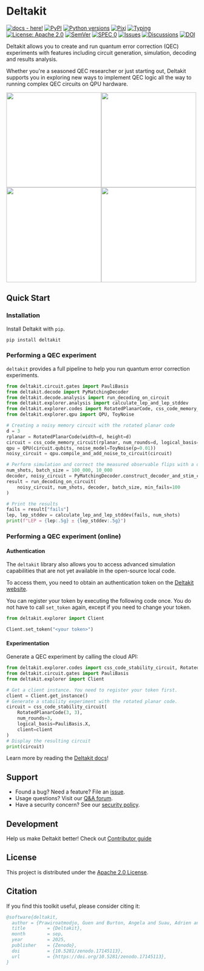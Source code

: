 # Deltakit

[![docs - here!][docs-badge]][docs-link]
[![PyPI][pypi-badge]][pypi-link]
[![Python versions][python-badge]][pypi-link]
[![Pixi][pixi-badge]][pixi-link]
[![Typing][typing-badge]][typing-link]
[![License: Apache 2.0][license-badge]][license-link]
[![SemVer][semver-badge]][semver-link]
[![SPEC 0][spec0-badge]][spec0-link]
[![Issues][issues-badge]][issues-link]
[![Discussions][discussions-badge]][discussions-link]
[![DOI][doi-badge]][doi-link]

[docs-badge]: https://readthedocs.org/projects/deltakit/badge/?version=latest
[docs-link]: https://deltakit.readthedocs.io/

[pypi-badge]: https://img.shields.io/pypi/v/deltakit.svg
[pypi-link]: https://pypi.org/project/deltakit/

[python-badge]: https://img.shields.io/pypi/pyversions/deltakit

[pixi-badge]: https://img.shields.io/endpoint?url=https://raw.githubusercontent.com/prefix-dev/pixi/main/assets/badge/v0.json
[pixi-link]: https://pixi.sh

[typing-badge]: https://img.shields.io/pypi/types/deltakit
[typing-link]: https://typing.python.org/

[license-badge]: https://img.shields.io/badge/License-Apache_2.0-blue.svg
[license-link]: https://www.apache.org/licenses/LICENSE-2.0

[semver-badge]: https://img.shields.io/badge/semver-2.0.0-blue
[semver-link]: https://semver.org/spec/v2.0.0.html

[spec0-badge]: https://img.shields.io/badge/SPEC-0-forestgreen
[spec0-link]: https://scientific-python.org/specs/spec-0000/

[issues-badge]: https://img.shields.io/github/issues/Deltakit/deltakit?logo=github
[issues-link]: https://github.com/Deltakit/deltakit/issues

[discussions-badge]: https://img.shields.io/badge/discussions-join-blue?logo=github
[discussions-link]: https://github.com/Deltakit/deltakit/discussions

[doi-badge]: https://zenodo.org/badge/DOI/10.5281/zenodo.17145113.svg
[doi-link]: https://doi.org/10.5281/zenodo.17145113

Deltakit allows you to create and run quantum error correction (QEC) experiments with features
including circuit generation, simulation, decoding and results analysis.

Whether you're a seasoned QEC researcher or just starting out, Deltakit supports you
in exploring new ways to implement QEC logic all the way to running complex
QEC circuits on QPU hardware.

<a href="https://deltakit.readthedocs.io/en/stable/api.html#deltakit-explorer-codes"><img src="https://i.imgur.com/bK3T7RM.png" width="250" style="background-color: white;"></a><a href="https://deltakit.readthedocs.io/en/latest/api.html#deltakit-explorer-qpu"><img src="https://i.imgur.com/1GN8eRg.png" width="250" style="background-color: white;"></a><br>
<a href="https://deltakit.readthedocs.io/en/stable/api.html#deltakit-explorer"><img src="https://i.imgur.com/YIVuaGr.png" width="250" style="background-color: white;"></a><a href="https://deltakit.readthedocs.io/en/latest/api.html#deltakit-decode"><img src="https://i.imgur.com/ngXPlgF.png" width="250" style="background-color: white;"></a>

</tr>
</table>

## Quick Start

### Installation
Install Deltakit with `pip`.

```bash
pip install deltakit
```

### Performing a QEC experiment

`deltakit` provides a full pipeline to help you run quantum error correction experiments.

```python
from deltakit.circuit.gates import PauliBasis
from deltakit.decode import PyMatchingDecoder
from deltakit.decode.analysis import run_decoding_on_circuit
from deltakit.explorer.analysis import calculate_lep_and_lep_stddev
from deltakit.explorer.codes import RotatedPlanarCode, css_code_memory_circuit
from deltakit.explorer.qpu import QPU, ToyNoise

# Creating a noisy memory circuit with the rotated planar code
d = 3
rplanar = RotatedPlanarCode(width=d, height=d)
circuit = css_code_memory_circuit(rplanar, num_rounds=d, logical_basis=PauliBasis.Z)
qpu = QPU(circuit.qubits, noise_model=ToyNoise(p=0.01))
noisy_circuit = qpu.compile_and_add_noise_to_circuit(circuit)

# Perform simulation and correct the measured observable flips with a decoder
num_shots, batch_size = 100_000, 10_000
decoder, noisy_circuit = PyMatchingDecoder.construct_decoder_and_stim_circuit(noisy_circuit)
result = run_decoding_on_circuit(
    noisy_circuit, num_shots, decoder, batch_size, min_fails=100
)

# Print the results
fails = result["fails"]
lep, lep_stddev = calculate_lep_and_lep_stddev(fails, num_shots)
print(f"LEP = {lep:.5g} ± {lep_stddev:.5g}")
```

### Performing a QEC experiment (online)

#### Authentication

The `deltakit` library also allows you to access advanced simulation capabilities that
are not yet available in the open-source local code.

To access them, you need to obtain an authentication token on the
[Deltakit website](https://deltakit.riverlane.com/dashboard/token).

You can register your token by executing the following code once. You do not have to call
`set_token` again, except if you need to change your token.

```python
from deltakit.explorer import Client

Client.set_token("<your token>")
```

#### Experimentation
Generate a QEC experiment by calling the cloud API:

```python
from deltakit.explorer.codes import css_code_stability_circuit, RotatedPlanarCode
from deltakit.circuit.gates import PauliBasis
from deltakit.explorer import Client

# Get a client instance. You need to register your token first.
client = Client.get_instance()
# Generate a stability experiment with the rotated planar code.
circuit = css_code_stability_circuit(
    RotatedPlanarCode(3, 3),
    num_rounds=3,
    logical_basis=PauliBasis.X,
    client=client
)
# Display the resulting circuit
print(circuit)
```

Learn more by reading the [Deltakit docs](https://deltakit.readthedocs.io/)!

## Support

- Found a bug? Need a feature? File an [issue](https://github.com/Deltakit/deltakit/issues).
- Usage questions? Visit our [Q&A forum](https://github.com/Deltakit/deltakit/discussions/categories/q-a).
- Have a security concern? See our [security policy](SECURITY.md).

## Development
Help us make Deltakit better! Check out [Contributor guide](CONTRIBUTING.md)

## License
This project is distributed under the [Apache 2.0 License](LICENSE).

## Citation

If you find this toolkit useful, please consider citing it:

```bibtex
@software{deltakit,
  author = {Prawiroatmodjo, Guen and Burton, Angela and Suau, Adrien and Nnadi, Chidi and Bracken Ziad, Abbas and Melvin, Adam and Richardson, Adam and Walayat, Adnaan and Moylett, Alex and Virbule, Alise and Safehian, AmirReza and Patterson, Andrew and Buyskikh, Anton and Ruben, Archi and Barber, Ben and Reid, Brendan and Manuel, Cai Rees and Seremet, Dan and Byfield, David and Matekole, Elisha and Gallardo, Gabriel and Geher, Gyorgy and Turner, Jack and Lal, Jatin and Camps, Joan and Majaniemi, Joonas and Yates, Joseph and Johar, Kauser and Barnes, Kenton and Caune, Laura and Zigante, Lewis and Skoric, Luka and Jastrzebski, Marcin and Ghibaudi, Marco and Turner, Mark and Haberland, Matt and Stafford, Matthew and Blunt, Nick and Gillett, Nicole and Crawford, Ophelia and McBrien, Philip and Ishtiaq, Samin and Protasov, Stanislav and Wolanski, Stasiu and Hartley, Tom},
  title        = {Deltakit},
  month        = sep,
  year         = 2025,
  publisher    = {Zenodo},
  doi          = {10.5281/zenodo.17145113},
  url          = {https://doi.org/10.5281/zenodo.17145113},
}
```
